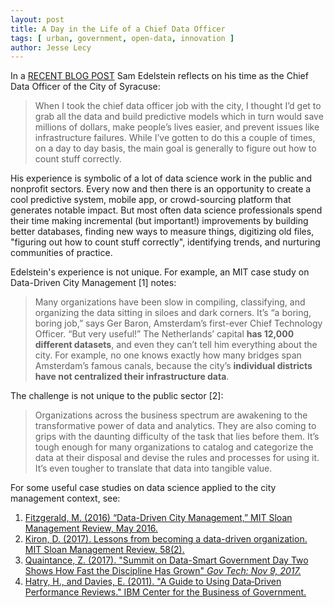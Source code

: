 ```yaml
---
layout: post
title: A Day in the Life of a Chief Data Officer
tags: [ urban, government, open-data, innovation ]
author: Jesse Lecy
---
```


In a [RECENT BLOG POST](https://medium.com/@samedelstein/chief-data-officer-7bfc16b2401c) Sam Edelstein reflects on his time as the Chief Data Officer of the City of Syracuse:

> When I took the chief data officer job with the city, I thought I’d get to grab all the data and build predictive models which in turn would save millions of dollars, make people’s lives easier, and prevent issues like infrastructure failures. While I’ve gotten to do this a couple of times, on a day to day basis, the main goal is generally to figure out how to count stuff correctly.

His experience is symbolic of a lot of data science work in the public and nonprofit sectors. Every now and then there is an opportunity to create a cool predictive system, mobile app, or crowd-sourcing platform that generates notable impact. But most often data science professionals spend their time making incremental (but important!) improvements by building better databases, finding new ways to measure things, digitizing old files, "figuring out how to count stuff correctly", identifying trends, and nurturing communities of practice. 

Edelstein's experience is not unique. For example, an MIT case study on Data-Driven City Management [1] notes:



> Many organizations have been slow in compiling, classifying, and organizing the data sitting in siloes and dark corners. It’s “a boring, boring job,” says Ger Baron, Amsterdam’s first-ever Chief Technology Officer. “But very useful!” The Netherlands’ capital **has 12,000 different datasets**, and even they can’t tell him everything about the city. For example, no one knows exactly how many bridges span Amsterdam’s famous canals, because the city’s **individual districts have not centralized their infrastructure data**.

The challenge is not unique to the public sector [2]:

> Organizations across the business spectrum are awakening to the transformative power of data and analytics. They are also coming to grips with the daunting difficulty of the task that lies before them. It’s tough enough for many organizations to catalog and categorize the data at their disposal and devise the rules and processes for using it. It’s even tougher to translate that data into tangible value.

For some useful case studies on data science applied to the city management context, see:

1. [ Fitzgerald, M. (2016) “Data-Driven City Management,” MIT Sloan Management Review, May 2016.](assets/Data-Driven-City-Management-MIT-Case-Study.pdf) 
2. [Kiron, D. (2017). Lessons from becoming a data-driven organization. MIT Sloan Management Review, 58(2).](Lessons-from-Becoming-a-Data-Driven-Organization.pdf)  
3. [Quaintance, Z. (2017). "Summit on Data-Smart Government Day Two Shows How Fast the Discipline Has Grown"  *Gov Tech: Nov 9, 2017.*](https://www.govtech.com/civic/Summit-on-Data-Smart-Government-Day-Two-Shows-How-Fast-the-Discipline-Has-Grown.html)  
4. [Hatry, H., and Davies, E. (2011). "A Guide to Using Data‐Driven Performance Reviews." IBM Center for the Business of Government.](http://www.businessofgovernment.org/sites/default/files/A%20Guide%20to%20Data-Driven%20Performance%20Reviews.pdf)  

<br>
<br>



